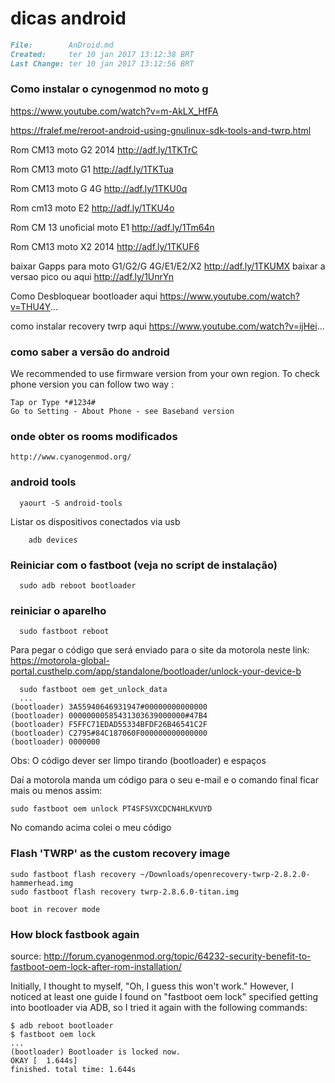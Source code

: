 # dicas android
``` markdown
File:		 AnDroid.md
Created:	 ter 10 jan 2017 13:12:38 BRT
Last Change: ter 10 jan 2017 13:12:56 BRT
```

### Como instalar o cynogenmod no moto g
https://www.youtube.com/watch?v=m-AkLX_HfFA

https://fralef.me/reroot-android-using-gnulinux-sdk-tools-and-twrp.html

Rom CM13 moto G2 2014 http://adf.ly/1TKTrC

Rom CM13 moto G1 http://adf.ly/1TKTua

Rom CM13 moto G 4G http://adf.ly/1TKU0q

Rom cm13 moto E2 http://adf.ly/1TKU4o

Rom CM 13 unoficial moto E1 http://adf.ly/1Tm64n

Rom CM13 moto X2 2014 http://adf.ly/1TKUF6

baixar Gapps para moto G1/G2/G 4G/E1/E2/X2 http://adf.ly/1TKUMX baixar a versao pico ou aqui http://adf.ly/1UnrYn

Como Desbloquear bootloader aqui https://www.youtube.com/watch?v=THU4Y...

como instalar recovery twrp aqui https://www.youtube.com/watch?v=ijHei...


### como saber a versão do android

We recommended to use firmware version from your own region.
To check phone version you can follow two way :

    Tap or Type *#1234#
    Go to Setting - About Phone - see Baseband version

### onde obter os rooms modificados

	http://www.cyanogenmod.org/

### android tools
      yaourt -S android-tools

Listar os dispositivos conectados via usb

        adb devices

### Reiniciar com o fastboot (veja no script de instalação)

      sudo adb reboot bootloader

### reiniciar o aparelho

      sudo fastboot reboot

Para pegar o código que será enviado para o site da motorola
neste link: https://motorola-global-portal.custhelp.com/app/standalone/bootloader/unlock-your-device-b

      sudo fastboot oem get_unlock_data
      ...
    (bootloader) 3A55940646931947#00000000000000
    (bootloader) 00000000585431303639000000#47B4
    (bootloader) F5FFC71EDAD55334BFDF26B46541C2F
    (bootloader) C2795#84C187060F000000000000000
    (bootloader) 0000000

Obs: O código dever ser limpo tirando (bootloader)  e espaços

Daí a motorola manda um código para o seu e-mail
e o comando final ficar mais ou menos assim:

    sudo fastboot oem unlock PT4SFSVXCDCN4HLKVUYD

No comando acima colei o meu código

### Flash 'TWRP' as the custom recovery image

    sudo fastboot flash recovery ~/Downloads/openrecovery-twrp-2.8.2.0-hammerhead.img
    sudo fastboot flash recovery twrp-2.8.6.0-titan.img

    boot in recover mode


### How block fastbook again

source: http://forum.cyanogenmod.org/topic/64232-security-benefit-to-fastboot-oem-lock-after-rom-installation/

Initially, I thought to myself, "Oh, I guess this won't work." However, I
noticed at least one guide I found on "fastboot oem lock" specified getting
into bootloader via ADB, so I tried it again with the following commands:

    $ adb reboot bootloader
    $ fastboot oem lock
    ...
    (bootloader) Bootloader is locked now.
    OKAY [  1.644s]
    finished. total time: 1.644s
